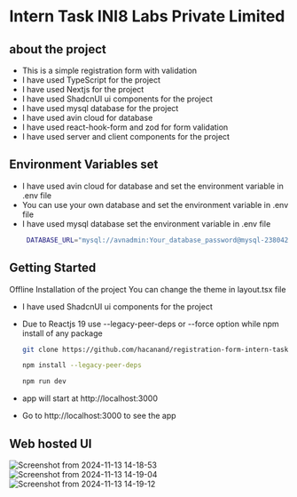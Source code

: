  
# Intern Task INI8 Labs Private Limited
## about the project
- This is a simple registration form with validation
- I have used TypeScript for the project
- I have used Nextjs for the project
- I have used ShadcnUI ui components for the project
- I have used mysql database for the project
- I have used avin cloud for database
- I have used react-hook-form and zod for form validation
- I have used server and client components for the project


## Environment Variables set
- I have used avin cloud for database and set the environment variable in .env file
- You can use your own database and set the environment variable in .env file
- I have used mysql database
set the environment variable in .env file
    ```bash
     DATABASE_URL="mysql://avnadmin:Your_database_password@mysql-238042ae-<"username">-9c1b.j.aivencloud.com:11317/defaultdb?ssl-mode=REQUIRED"
    ```
## Getting Started

Offline Installation of the project 
You can change the theme in layout.tsx file 
- I have used ShadcnUI ui components for the project 

- Due to Reactjs 19 use --legacy-peer-deps or --force option while npm install of any package
    ```bash
    git clone https://github.com/hacanand/registration-form-intern-task.git
    
    npm install --legacy-peer-deps  

    npm run dev
    ```
- app will start at http://localhost:3000
- Go to http://localhost:3000 to see the app

## Web hosted UI

![Screenshot from 2024-11-13 14-18-53](https://github.com/user-attachments/assets/2a0f2805-90e5-44c1-a812-87836b708ead)
![Screenshot from 2024-11-13 14-19-04](https://github.com/user-attachments/assets/15f6ffbf-e38d-4752-be34-410dd3217059)
![Screenshot from 2024-11-13 14-19-12](https://github.com/user-attachments/assets/0695642f-5f64-482f-98b8-321787288d1d)
